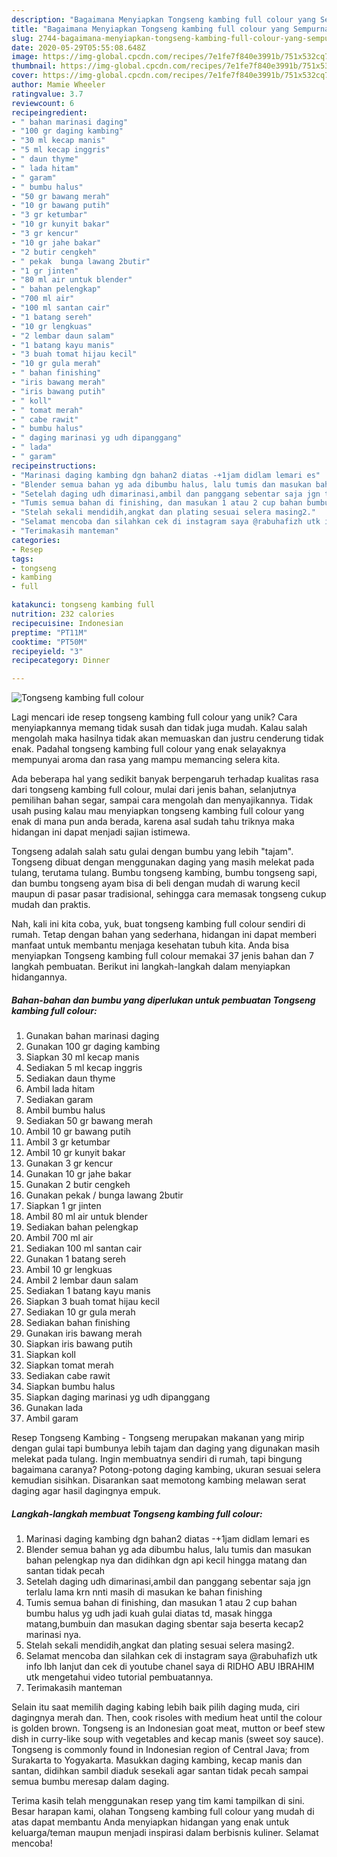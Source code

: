 ```yaml
---
description: "Bagaimana Menyiapkan Tongseng kambing full colour yang Sempurna"
title: "Bagaimana Menyiapkan Tongseng kambing full colour yang Sempurna"
slug: 2744-bagaimana-menyiapkan-tongseng-kambing-full-colour-yang-sempurna
date: 2020-05-29T05:55:08.648Z
image: https://img-global.cpcdn.com/recipes/7e1fe7f840e3991b/751x532cq70/tongseng-kambing-full-colour-foto-resep-utama.jpg
thumbnail: https://img-global.cpcdn.com/recipes/7e1fe7f840e3991b/751x532cq70/tongseng-kambing-full-colour-foto-resep-utama.jpg
cover: https://img-global.cpcdn.com/recipes/7e1fe7f840e3991b/751x532cq70/tongseng-kambing-full-colour-foto-resep-utama.jpg
author: Mamie Wheeler
ratingvalue: 3.7
reviewcount: 6
recipeingredient:
- " bahan marinasi daging"
- "100 gr daging kambing"
- "30 ml kecap manis"
- "5 ml kecap inggris"
- " daun thyme"
- " lada hitam"
- " garam"
- " bumbu halus"
- "50 gr bawang merah"
- "10 gr bawang putih"
- "3 gr ketumbar"
- "10 gr kunyit bakar"
- "3 gr kencur"
- "10 gr jahe bakar"
- "2 butir cengkeh"
- " pekak  bunga lawang 2butir"
- "1 gr jinten"
- "80 ml air untuk blender"
- " bahan pelengkap"
- "700 ml air"
- "100 ml santan cair"
- "1 batang sereh"
- "10 gr lengkuas"
- "2 lembar daun salam"
- "1 batang kayu manis"
- "3 buah tomat hijau kecil"
- "10 gr gula merah"
- " bahan finishing"
- "iris bawang merah"
- "iris bawang putih"
- " koll"
- " tomat merah"
- " cabe rawit"
- " bumbu halus"
- " daging marinasi yg udh dipanggang"
- " lada"
- " garam"
recipeinstructions:
- "Marinasi daging kambing dgn bahan2 diatas -+1jam didlam lemari es"
- "Blender semua bahan yg ada dibumbu halus, lalu tumis dan masukan bahan pelengkap nya dan didihkan dgn api kecil hingga matang dan santan tidak pecah"
- "Setelah daging udh dimarinasi,ambil dan panggang sebentar saja jgn terlalu lama krn nnti masih di masukan ke bahan finishing"
- "Tumis semua bahan di finishing, dan masukan 1 atau 2 cup bahan bumbu halus yg udh jadi kuah gulai diatas td, masak hingga matang,bumbuin dan masukan daging sbentar saja beserta kecap2 marinasi nya."
- "Stelah sekali mendidih,angkat dan plating sesuai selera masing2."
- "Selamat mencoba dan silahkan cek di instagram saya @rabuhafizh utk info lbh lanjut dan cek di youtube chanel saya di RIDHO ABU IBRAHIM utk mengetahui video tutorial pembuatannya."
- "Terimakasih manteman"
categories:
- Resep
tags:
- tongseng
- kambing
- full

katakunci: tongseng kambing full 
nutrition: 232 calories
recipecuisine: Indonesian
preptime: "PT11M"
cooktime: "PT50M"
recipeyield: "3"
recipecategory: Dinner

---
```



![Tongseng kambing full colour](https://img-global.cpcdn.com/recipes/7e1fe7f840e3991b/751x532cq70/tongseng-kambing-full-colour-foto-resep-utama.jpg)

Lagi mencari ide resep tongseng kambing full colour yang unik? Cara menyiapkannya memang tidak susah dan tidak juga mudah. Kalau salah mengolah maka hasilnya tidak akan memuaskan dan justru cenderung tidak enak. Padahal tongseng kambing full colour yang enak selayaknya mempunyai aroma dan rasa yang mampu memancing selera kita.

Ada beberapa hal yang sedikit banyak berpengaruh terhadap kualitas rasa dari tongseng kambing full colour, mulai dari jenis bahan, selanjutnya pemilihan bahan segar, sampai cara mengolah dan menyajikannya. Tidak usah pusing kalau mau menyiapkan tongseng kambing full colour yang enak di mana pun anda berada, karena asal sudah tahu triknya maka hidangan ini dapat menjadi sajian istimewa.

Tongseng adalah salah satu gulai dengan bumbu yang lebih &#34;tajam&#34;. Tongseng dibuat dengan menggunakan daging yang masih melekat pada tulang, terutama tulang. Bumbu tongseng kambing, bumbu tongseng sapi, dan bumbu tongseng ayam bisa di beli dengan mudah di warung kecil maupun di pasar pasar tradisional, sehingga cara memasak tongseng cukup mudah dan praktis.


Nah, kali ini kita coba, yuk, buat tongseng kambing full colour sendiri di rumah. Tetap dengan bahan yang sederhana, hidangan ini dapat memberi manfaat untuk membantu menjaga kesehatan tubuh kita. Anda bisa menyiapkan Tongseng kambing full colour memakai 37 jenis bahan dan 7 langkah pembuatan. Berikut ini langkah-langkah dalam menyiapkan hidangannya.

<!--inarticleads1-->

##### Bahan-bahan dan bumbu yang diperlukan untuk pembuatan Tongseng kambing full colour:

1. Gunakan  bahan marinasi daging
1. Gunakan 100 gr daging kambing
1. Siapkan 30 ml kecap manis
1. Sediakan 5 ml kecap inggris
1. Sediakan  daun thyme
1. Ambil  lada hitam
1. Sediakan  garam
1. Ambil  bumbu halus
1. Sediakan 50 gr bawang merah
1. Ambil 10 gr bawang putih
1. Ambil 3 gr ketumbar
1. Ambil 10 gr kunyit bakar
1. Gunakan 3 gr kencur
1. Gunakan 10 gr jahe bakar
1. Gunakan 2 butir cengkeh
1. Gunakan  pekak / bunga lawang 2butir
1. Siapkan 1 gr jinten
1. Ambil 80 ml air untuk blender
1. Sediakan  bahan pelengkap
1. Ambil 700 ml air
1. Sediakan 100 ml santan cair
1. Gunakan 1 batang sereh
1. Ambil 10 gr lengkuas
1. Ambil 2 lembar daun salam
1. Sediakan 1 batang kayu manis
1. Siapkan 3 buah tomat hijau kecil
1. Sediakan 10 gr gula merah
1. Sediakan  bahan finishing
1. Gunakan iris bawang merah
1. Siapkan iris bawang putih
1. Siapkan  koll
1. Siapkan  tomat merah
1. Sediakan  cabe rawit
1. Siapkan  bumbu halus
1. Siapkan  daging marinasi yg udh dipanggang
1. Gunakan  lada
1. Ambil  garam


Resep Tongseng Kambing - Tongseng merupakan makanan yang mirip dengan gulai tapi bumbunya lebih tajam dan daging yang digunakan masih melekat pada tulang. Ingin membuatnya sendiri di rumah, tapi bingung bagaimana caranya? Potong-potong daging kambing, ukuran sesuai selera kemudian sisihkan. Disarankan saat memotong kambing melawan serat daging agar hasil dagingnya empuk. 

<!--inarticleads2-->

##### Langkah-langkah membuat Tongseng kambing full colour:

1. Marinasi daging kambing dgn bahan2 diatas -+1jam didlam lemari es
1. Blender semua bahan yg ada dibumbu halus, lalu tumis dan masukan bahan pelengkap nya dan didihkan dgn api kecil hingga matang dan santan tidak pecah
1. Setelah daging udh dimarinasi,ambil dan panggang sebentar saja jgn terlalu lama krn nnti masih di masukan ke bahan finishing
1. Tumis semua bahan di finishing, dan masukan 1 atau 2 cup bahan bumbu halus yg udh jadi kuah gulai diatas td, masak hingga matang,bumbuin dan masukan daging sbentar saja beserta kecap2 marinasi nya.
1. Stelah sekali mendidih,angkat dan plating sesuai selera masing2.
1. Selamat mencoba dan silahkan cek di instagram saya @rabuhafizh utk info lbh lanjut dan cek di youtube chanel saya di RIDHO ABU IBRAHIM utk mengetahui video tutorial pembuatannya.
1. Terimakasih manteman


Selain itu saat memilih daging kabing lebih baik pilih daging muda, ciri dagingnya merah dan. Then, cook risoles with medium heat until the colour is golden brown. Tongseng is an Indonesian goat meat, mutton or beef stew dish in curry-like soup with vegetables and kecap manis (sweet soy sauce). Tongseng is commonly found in Indonesian region of Central Java; from Surakarta to Yogyakarta. Masukkan daging kambing, kecap manis dan santan, didihkan sambil diaduk sesekali agar santan tidak pecah sampai semua bumbu meresap dalam daging. 

Terima kasih telah menggunakan resep yang tim kami tampilkan di sini. Besar harapan kami, olahan Tongseng kambing full colour yang mudah di atas dapat membantu Anda menyiapkan hidangan yang enak untuk keluarga/teman maupun menjadi inspirasi dalam berbisnis kuliner. Selamat mencoba!
